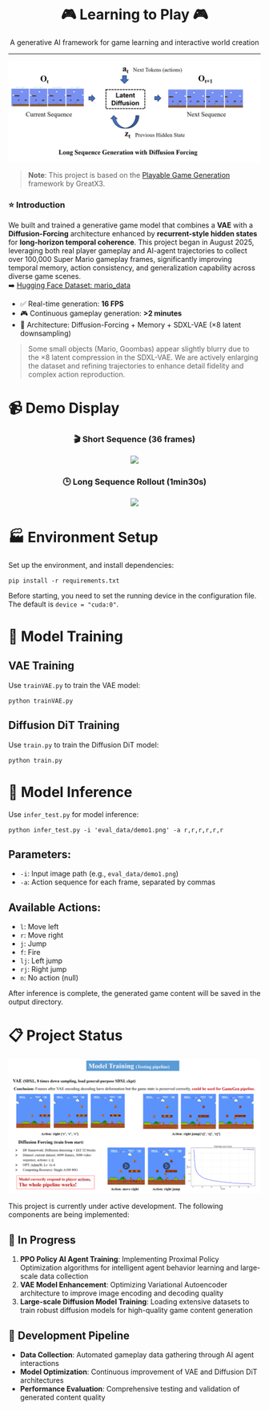 <h1 align="center">🎮 Learning to Play 🎮</h1>
<p align="center">
A generative AI framework for game learning and interactive world creation
</p>
<hr>



![Model Structure](./statics/structure.png)

> **Note**: This project is based on the [Playable Game Generation](https://github.com/GreatX3/Playable-Game-Generation) framework by GreatX3.

### ⭐️ Introduction  

We built and trained a generative game model that combines a **VAE** with a **Diffusion-Forcing** architecture enhanced by **recurrent-style hidden states** for **long-horizon temporal coherence**. This project began in August 2025, leveraging both real player gameplay and AI-agent trajectories to collect over 100,000 Super Mario gameplay frames, significantly improving temporal memory, action consistency, and generalization capability across diverse game scenes.  
➡️ [Hugging Face Dataset: mario_data](https://huggingface.co/datasets/FeiyanZhou/mario_data)

- ✅ Real-time generation: **16 FPS**
- 🎮 Continuous gameplay generation: **>2 minutes**
- 🧠 Architecture: Diffusion-Forcing + Memory + SDXL-VAE (×8 latent downsampling)

> Some small objects (Mario, Goombas) appear slightly blurry due to the ×8 latent compression in the SDXL-VAE. We are actively enlarging the dataset and refining trajectories to enhance detail fidelity and complex action reproduction.

# 📹 Demo Display

<div align="center">

### 🎬 Short Sequence (36 frames)
<img src="./output/pre/36_frame_infer.gif" width="600"/>

### 🕒 Long Sequence Rollout (1min30s)
<img src="./output/pre/longseq_infer.gif" width="520"/>

</div>

# 🏭 Environment Setup

Set up the environment, and install dependencies:
```
pip install -r requirements.txt
```
Before starting, you need to set the running device in the configuration file. The default is `device = "cuda:0"`.

# 🚀 Model Training

## VAE Training
Use `trainVAE.py` to train the VAE model:
```
python trainVAE.py
```

## Diffusion DiT Training
Use `train.py` to train the Diffusion DiT model:
```
python train.py
```

# 🔮 Model Inference

Use `infer_test.py` for model inference:
```
python infer_test.py -i 'eval_data/demo1.png' -a r,r,r,r,r,r
```

## Parameters:
- `-i`: Input image path (e.g., `eval_data/demo1.png`)
- `-a`: Action sequence for each frame, separated by commas

## Available Actions:
- `l`: Move left
- `r`: Move right  
- `j`: Jump
- `f`: Fire
- `lj`: Left jump
- `rj`: Right jump
- `n`: No action (null)

After inference is complete, the generated game content will be saved in the output directory.

# 📋 Project Status

![Current Progress](./statics/current.png)

This project is currently under active development. The following components are being implemented:

## 🚧 In Progress

1. **PPO Policy AI Agent Training**: Implementing Proximal Policy Optimization algorithms for intelligent agent behavior learning and large-scale data collection
2. **VAE Model Enhancement**: Optimizing Variational Autoencoder architecture to improve image encoding and decoding quality
3. **Large-scale Diffusion Model Training**: Loading extensive datasets to train robust diffusion models for high-quality game content generation

## 🔄 Development Pipeline

- **Data Collection**: Automated gameplay data gathering through AI agent interactions
- **Model Optimization**: Continuous improvement of VAE and Diffusion DiT architectures
- **Performance Evaluation**: Comprehensive testing and validation of generated content quality
